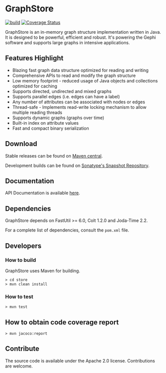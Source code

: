 # GraphStore

[![build](https://github.com/gephi/graphstore/actions/workflows/ci.yml/badge.svg)](https://github.com/gephi/graphstore/actions/workflows/ci.yml)
[![Coverage Status](https://coveralls.io/repos/gephi/graphstore/badge.svg?branch=master&service=github)](https://coveralls.io/github/gephi/graphstore?branch=master)

GraphStore is an in-memory graph structure implementation written in Java. It is designed to be powerful, efficient and robust. It's powering the Gephi software and supports large graphs in intensive applications.

## Features Highlight

* Blazing fast graph data structure optimized for reading and writing
* Comprehensive APIs to read and modify the graph structure
* Low memory footprint - reduced usage of Java objects and collections optimized for caching
* Supports directed, undirected and mixed graphs
* Supports parallel edges (i.e. edges can have a label)
* Any number of attributes can be associated with nodes or edges
* Thread-safe - Implements read-write locking mechanism to allow multiple reading threads
* Supports dynamic graphs (graphs over time)
* Built-in index on attribute values
* Fast and compact binary serialization

## Download

Stable releases can be found on [Maven central](http://search.maven.org/#search%7Cgav%7C1%7Cg%3A%22org.gephi%22%20AND%20a%3A%22graphstore%22).

Development builds can be found on [Sonatype's Snapshot Repository](https://oss.sonatype.org/content/repositories/snapshots/org/gephi/graphstore/).

## Documentation

API Documentation is available [here](http://gephi.github.com/graphstore/apidocs/index.html).

## Dependencies

GraphStore depends on FastUtil >= 6.0, Colt 1.2.0 and Joda-Time 2.2.

For a complete list of dependencies, consult the `pom.xml` file.

## Developers

### How to build

GraphStore uses Maven for building. 

	> cd store
	> mvn clean install
		
### How to test

	> mvn test

## How to obtain code coverage report

	> mvn jacoco:report

## Contribute

The source code is available under the Apache 2.0 license. Contributions are welcome.
